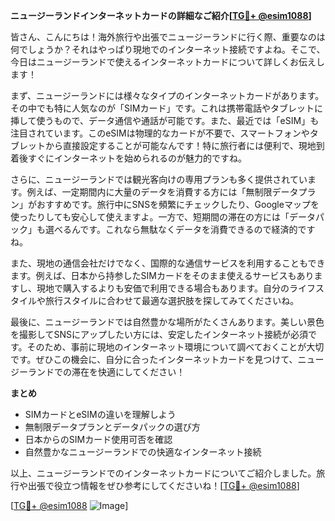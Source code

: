 **ニュージーランドインターネットカードの詳細なご紹介[[TG💪+ @esim1088](https://t.me/s/esim1088)]**

皆さん、こんにちは！海外旅行や出張でニュージーランドに行く際、重要なのは何でしょうか？それはやっぱり現地でのインターネット接続ですよね。そこで、今日はニュージーランドで使えるインターネットカードについて詳しくお伝えします！

まず、ニュージーランドには様々なタイプのインターネットカードがあります。その中でも特に人気なのが「SIMカード」です。これは携帯電話やタブレットに挿して使うもので、データ通信や通話が可能です。また、最近では「eSIM」も注目されています。このeSIMは物理的なカードが不要で、スマートフォンやタブレットから直接設定することが可能なんです！特に旅行者には便利で、現地到着後すぐにインターネットを始められるのが魅力的ですね。

さらに、ニュージーランドでは観光客向けの専用プランも多く提供されています。例えば、一定期間内に大量のデータを消費する方には「無制限データプラン」がおすすめです。旅行中にSNSを頻繁にチェックしたり、Googleマップを使ったりしても安心して使えますよ。一方で、短期間の滞在の方には「データパック」も選べるんです。これなら無駄なくデータを消費できるので経済的ですね。

また、現地の通信会社だけでなく、国際的な通信サービスを利用することもできます。例えば、日本から持参したSIMカードをそのまま使えるサービスもありますし、現地で購入するよりも安価で利用できる場合もあります。自分のライフスタイルや旅行スタイルに合わせて最適な選択肢を探してみてくださいね。

最後に、ニュージーランドでは自然豊かな場所がたくさんあります。美しい景色を撮影してSNSにアップしたい方には、安定したインターネット接続が必須です。そのため、事前に現地のインターネット環境について調べておくことが大切です。ぜひこの機会に、自分に合ったインターネットカードを見つけて、ニュージーランドでの滞在を快適にしてください！

**まとめ**
- SIMカードとeSIMの違いを理解しよう
- 無制限データプランとデータパックの選び方
- 日本からのSIMカード使用可否を確認
- 自然豊かなニュージーランドでの快適なインターネット接続

以上、ニュージーランドでのインターネットカードについてご紹介しました。旅行や出張で役立つ情報をぜひ参考にしてくださいね！[[TG💪+ @esim1088](https://t.me/s/esim1088)]

[[TG💪+ @esim1088](https://t.me/s/esim1088) ![Image](https://i.postimg.cc/Y0z9fWf4/image.png)]